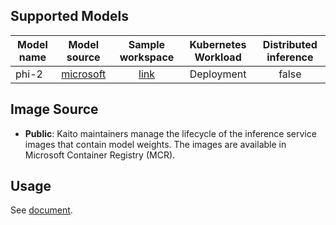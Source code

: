 ## Supported Models
| Model name |                    Model source                     |                         Sample workspace                          | Kubernetes Workload | Distributed inference |
|------------|:---------------------------------------------------:|:-----------------------------------------------------------------:|:-------------------:|:---------------------:|
| phi-2      | [microsoft](https://huggingface.co/microsoft/phi-2) | [link](../../../../examples/inference/kaito_workspace_phi_2.yaml) |     Deployment      |         false         |


## Image Source
- **Public**: Kaito maintainers manage the lifecycle of the inference service images that contain model weights. The images are available in Microsoft Container Registry (MCR).

## Usage

See [document](../../../../docs/inference/README.md).
